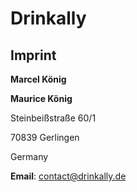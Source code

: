 # **Drinkally**
## **Imprint**

**Marcel König**

**Maurice König**

Steinbeißstraße 60/1

70839 Gerlingen

Germany

**Email**: contact@drinkally.de
